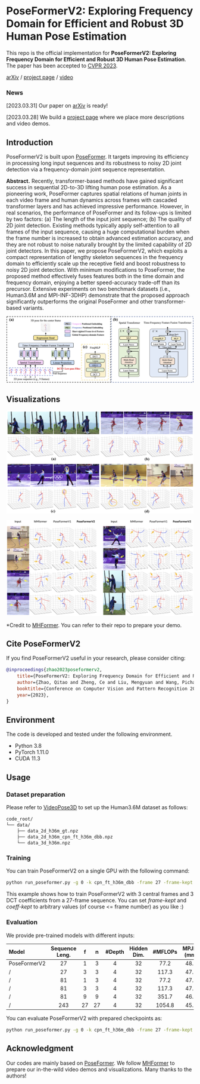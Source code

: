 # PoseFormerV2: Exploring Frequency Domain for Efficient and Robust 3D Human Pose Estimation

This repo is the official implementation for **PoseFormerV2: Exploring Frequency Domain for Efficient and Robust 3D Human Pose Estimation**. The paper has been accepted to [CVPR 2023](https://cvpr2023.thecvf.com/).

[arXiv](https://arxiv.org/pdf/2303.17472.pdf) / [project page](https://qitaozhao.github.io/PoseFormerV2) / [video](https://www.youtube.com/watch?v=X0nAP0kdQio)

### News

[2023.03.31] Our paper on [arXiv](https://arxiv.org/pdf/2303.17472.pdf) is ready!

[2023.03.28] We build a [project page](https://qitaozhao.github.io/PoseFormerV2) where we place more descriptions and video demos.

## Introduction

PoseFormerV2 is built upon [PoseFormer](https://github.com/zczcwh/PoseFormer). It targets improving its efficiency in processing long input sequences and its robustness to noisy 2D joint detection via a frequency-domain joint sequence representation.

**Abstract.** Recently, transformer-based methods have gained significant success in sequential 2D-to-3D lifting human pose estimation. As a pioneering work, PoseFormer captures spatial relations of human joints in each video frame and human dynamics across frames with cascaded transformer layers and has achieved impressive performance. However, in real scenarios, the performance of PoseFormer and its follow-ups is limited by two factors: (a) The length of the input joint sequence; (b) The quality of 2D joint detection. Existing methods typically apply self-attention to all frames of the input sequence, causing a huge computational burden when the frame number is increased to obtain advanced estimation accuracy, and they are not robust to noise naturally brought by the limited capability of 2D joint detectors. In this paper, we propose PoseFormerV2, which exploits a compact representation of lengthy skeleton sequences in the frequency domain to efficiently scale up the receptive field and boost robustness to noisy 2D joint detection. With minimum modifications to PoseFormer, the proposed method effectively fuses features both in the time domain and frequency domain, enjoying a better speed-accuracy trade-off than its precursor. Extensive experiments on two benchmark datasets (i.e., Human3.6M and MPI-INF-3DHP) demonstrate that the proposed approach significantly outperforms the original PoseFormer and other transformer-based variants.

![PoseFormerV2](./images/framework.jpg)

## Visualizations

![PoseFormerV2](./images/visualization.jpg)

![PoseFormerV2](./images/noise_comparison.jpg)

*Credit to [MHFormer](https://github.com/Vegetebird/MHFormer). You can refer to their repo to prepare your demo.

## Cite PoseFormerV2

If you find PoseFormerV2 useful in your research, please consider citing:

```bibtex
@inproceedings{zhao2023poseformerv2,
	title={PoseFormerV2: Exploring Frequency Domain for Efficient and Robust 3D Human Pose Estimation},
	author={Zhao, Qitao and Zheng, Ce and Liu, Mengyuan and Wang, Pichao, and Chen, Chen},
	booktitle={Conference on Computer Vision and Pattern Recognition 2023},
	year={2023},
}
```

## Environment

The code is developed and tested under the following environment.

- Python 3.8
- PyTorch 1.11.0
- CUDA 11.3

## Usage

### Dataset preparation

Please refer to [VideoPose3D](https://github.com/facebookresearch/VideoPose3D) to set up the Human3.6M dataset as follows:

```
code_root/
└── data/
	├── data_2d_h36m_gt.npz
	├── data_2d_h36m_cpn_ft_h36m_dbb.npz
	└── data_3d_h36m.npz
```

### Training

You can train PoseFormerV2 on a single GPU with the following command:

```bash
python run_poseformer.py -g 0 -k cpn_ft_h36m_dbb -frame 27 -frame-kept 3 -coeff-kept 3 -c checkpoint/NAMED_PATH
```

This example shows how to train PoseFormerV2 with 3 central frames and 3 DCT coefficients from a 27-frame sequence. You can set *frame-kept* and *coeff-kept* to arbitrary values (of course <= frame number) as you like :)

### Evaluation

We provide pre-trained models with different inputs:

| Model        | Sequence Leng. |  f   |  n   | #Depth | Hidden Dim. | #MFLOPs | MPJPE (mm) |                           Download                           |
| :----------- | :------------: | :--: | :--: | :----: | :---------: | :-----: | :--------: | :----------------------------------------------------------: |
| PoseFormerV2 |       27       |  1   |  3   |   4    |     32      |  77.2   |    48.7    | [model](https://drive.google.com/file/d/14J0GYIzk_rGKSMxAPI2ydzX76QB70-g3/view?usp=share_link) |
| /            |       27       |  3   |  3   |   4    |     32      |  117.3  |    47.9    | [model](https://drive.google.com/file/d/13oJz5-aBVvvPVFvTU_PrLG_m6kdbQkYs/view?usp=share_link) |
| /            |       81       |  1   |  3   |   4    |     32      |  77.2   |    47.6    | [model](https://drive.google.com/file/d/14WgFFBsP0DtTq61XZWI9X2TzvFLCWEnd/view?usp=share_link) |
| /            |       81       |  3   |  3   |   4    |     32      |  117.3  |    47.1    | [model](https://drive.google.com/file/d/13rXCkYnVnkbT-cz4XCo0QkUnUEYiSeoi/view?usp=share_link) |
| /            |       81       |  9   |  9   |   4    |     32      |  351.7  |    46.0    | [model](https://drive.google.com/file/d/13wla4b5RgJGKX5zVehv4qKhCrQEFhfzG/view?usp=share_link) |
| /            |      243       |  27  |  27  |   4    |     32      | 1054.8  |    45.2    | [model](https://drive.google.com/file/d/14SpqPyq9yiblCzTH5CorymKCUsXapmkg/view?usp=share_link) |

You can evaluate PoseFormerV2 with prepared checkpoints as:

```bash
python run_poseformer.py -g 0 -k cpn_ft_h36m_dbb -frame 27 -frame-kept 3 -coeff-kept 3 -c checkpoint/NAMED_PATH --evaluate NAME_ckpt.bin
```

## Acknowledgment

Our codes are mainly based on [PoseFormer](https://github.com/zczcwh/PoseFormer). We follow [MHFormer](https://github.com/Vegetebird/MHFormer) to prepare our in-the-wild video demos and visualizations. Many thanks to the authors!


